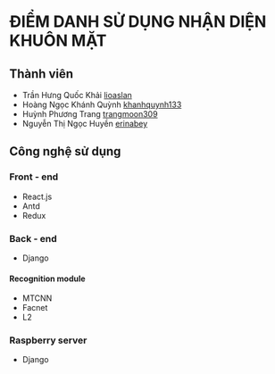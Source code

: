 # ĐIỂM DANH SỬ DỤNG NHẬN DIỆN KHUÔN MẶT
## Thành viên
* Trần Hưng Quốc Khải [lioaslan](https://github.com//lioaslan)
* Hoàng Ngọc Khánh Quỳnh [khanhquynh133](https://github.com/khanhquynh133)
* Huỳnh Phương Trang [trangmoon309](https://github.com/trangmoon309)
* Nguyễn Thị Ngọc Huyền [erinabey](https://github.com/erinabbey)
## Công nghệ sử dụng
### Front - end
* React.js
* Antd
* Redux
### Back - end
* Django
#### Recognition module
* MTCNN
* Facnet
* L2
### Raspberry server
* Django
